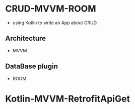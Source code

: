 # CRUD-MVVM-ROOM
- using Kotlin to write an App about CRUD.
## Architecture
- MVVM
## DataBase plugin
- ROOM
# Kotlin-MVVM-RetrofitApiGet

